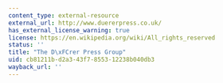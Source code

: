 ```yaml
---
content_type: external-resource
external_url: http://www.duererpress.co.uk/
has_external_license_warning: true
license: https://en.wikipedia.org/wiki/All_rights_reserved
status: ''
title: "The D\xFCrer Press Group"
uid: cb81211b-d2a3-43f7-8553-12238b040db3
wayback_url: ''
---
```

